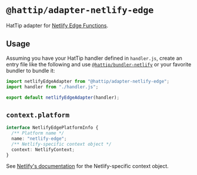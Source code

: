 # `@hattip/adapter-netlify-edge`

HatTip adapter for [Netlify Edge Functions](https://docs.netlify.com/netlify-labs/experimental-features/edge-functions).

## Usage

Assuming you have your HatTip handler defined in `handler.js`, create an entry file like the following and use [`@hattip/bundler-netlify`](../../bundler/bundler-netlify) or your favorite bundler to bundle it:

```js
import netlifyEdgeAdapter from "@hattip/adapter-netlify-edge";
import handler from "./handler.js";

export default netlifyEdgeAdapter(handler);
```

## `context.platform`

```ts
interface NetlifyEdgePlatformInfo {
  /** Platform name */
  name: "netlify-edge";
  /** Netlify-specific context object */
  context: NetlifyContext;
}
```

See [Netlify's documentation](https://docs.netlify.com/functions/build-with-javascript/#synchronous-function-format) for the Netlify-specific context object.
